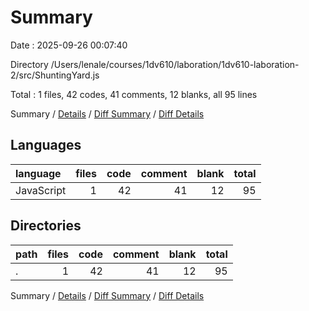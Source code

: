# Summary

Date : 2025-09-26 00:07:40

Directory /Users/lenale/courses/1dv610/laboration/1dv610-laboration-2/src/ShuntingYard.js

Total : 1 files,  42 codes, 41 comments, 12 blanks, all 95 lines

Summary / [Details](details.md) / [Diff Summary](diff.md) / [Diff Details](diff-details.md)

## Languages
| language | files | code | comment | blank | total |
| :--- | ---: | ---: | ---: | ---: | ---: |
| JavaScript | 1 | 42 | 41 | 12 | 95 |

## Directories
| path | files | code | comment | blank | total |
| :--- | ---: | ---: | ---: | ---: | ---: |
| . | 1 | 42 | 41 | 12 | 95 |

Summary / [Details](details.md) / [Diff Summary](diff.md) / [Diff Details](diff-details.md)